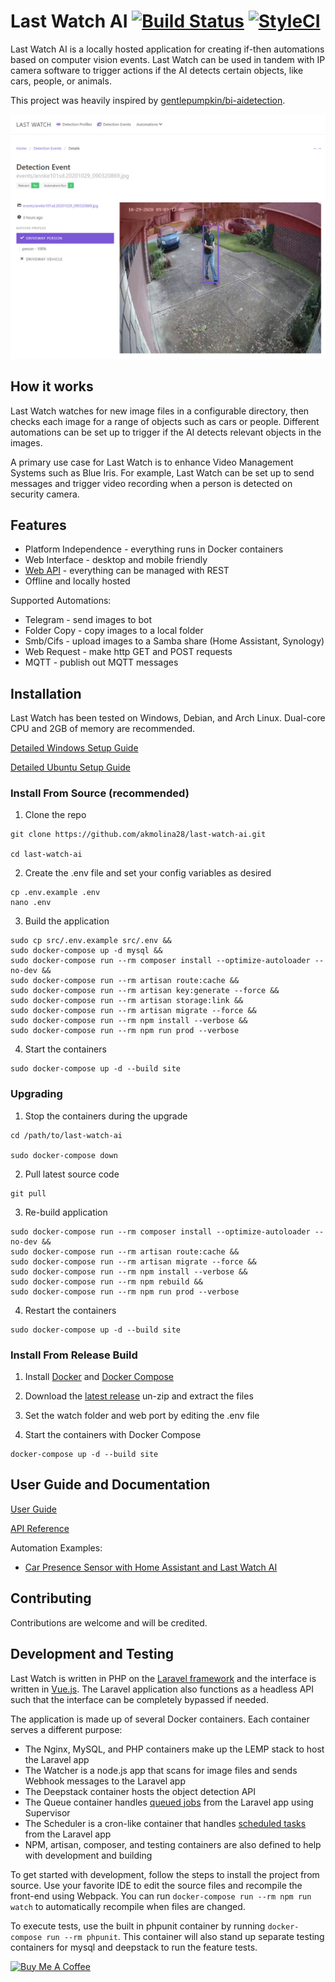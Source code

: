 # Last Watch AI [![Build Status](https://travis-ci.com/akmolina28/last-watch-ai.svg?branch=master)](https://travis-ci.com/akmolina28/last-watch-ai) [![StyleCI](https://github.styleci.io/repos/296938596/shield?style=flat&branch=master)](https://github.styleci.io/repos/296938596)

Last Watch AI is a locally hosted application for creating if-then automations based on computer vision events. Last Watch can be used in tandem with IP camera software to trigger actions if the AI detects certain objects, like cars, people, or animals.

This project was heavily inspired by [gentlepumpkin/bi-aidetection](https://github.com/gentlepumpkin/bi-aidetection).

![detection-event3](previews/detection-event3.jpg)

## How it works

Last Watch watches for new image files in a configurable directory, then checks each image for a range of objects such as cars or people. Different automations can be set up to trigger if the AI detects relevant objects in the images.

A primary use case for Last Watch is to enhance Video Management Systems such as Blue Iris. For example, Last Watch can be set up to send messages and trigger video recording when a person is detected on security camera.

## Features

* Platform Independence - everything runs in Docker containers
* Web Interface - desktop and mobile friendly
* [Web API](https://github.com/akmolina28/last-watch-ai/blob/dev/docs/API.md) - everything can be managed with REST
* Offline and locally hosted


Supported Automations:

* Telegram - send images to bot
* Folder Copy - copy images to a local folder
* Smb/Cifs - upload images to a Samba share (Home Assistant, Synology)
* Web Request - make http GET and POST requests
* MQTT - publish out MQTT messages

## Installation

Last Watch has been tested on Windows, Debian, and Arch Linux. Dual-core CPU and 2GB of memory are recommended.

[Detailed Windows Setup Guide](https://kleypot.com/last-watch-ai-windows-setup/)

[Detailed Ubuntu Setup Guide](https://kleypot.com/last-watch-ai-ubuntu-installation-and-upgrading/)


### Install From Source (recommended)

1. Clone the repo

```
git clone https://github.com/akmolina28/last-watch-ai.git

cd last-watch-ai
```

2. Create the .env file and set your config variables as desired

```
cp .env.example .env
nano .env
```

3. Build the application

```
sudo cp src/.env.example src/.env &&
sudo docker-compose up -d mysql &&
sudo docker-compose run --rm composer install --optimize-autoloader --no-dev &&
sudo docker-compose run --rm artisan route:cache &&
sudo docker-compose run --rm artisan key:generate --force &&
sudo docker-compose run --rm artisan storage:link &&
sudo docker-compose run --rm artisan migrate --force &&
sudo docker-compose run --rm npm install --verbose &&
sudo docker-compose run --rm npm run prod --verbose
```

4. Start the containers

```
sudo docker-compose up -d --build site
```

### Upgrading

1. Stop the containers during the upgrade

```
cd /path/to/last-watch-ai

sudo docker-compose down
```

2. Pull latest source code

```
git pull
```

3. Re-build application

```
sudo docker-compose run --rm composer install --optimize-autoloader --no-dev &&
sudo docker-compose run --rm artisan route:cache &&
sudo docker-compose run --rm artisan migrate --force &&
sudo docker-compose run --rm npm install --verbose &&
sudo docker-compose run --rm npm rebuild &&
sudo docker-compose run --rm npm run prod --verbose
```

4. Restart the containers

```
sudo docker-compose up -d --build site
```

### Install From Release Build

1. Install [Docker](https://docs.docker.com/docker-for-windows/install/) and [Docker Compose](https://docs.docker.com/compose/install/)

2. Download the [latest release](https://github.com/akmolina28/last-watch-ai/releases/) un-zip and extract the files

3. Set the watch folder and web port by editing the .env file

4. Start the containers with Docker Compose

```
docker-compose up -d --build site
```

## User Guide and Documentation

[User Guide](https://kleypot.com/last-watch-ai-user-guide/)

[API Reference](https://github.com/akmolina28/last-watch-ai/blob/dev/docs/API.md)

Automation Examples:

* [Car Presence Sensor with Home Assistant and Last Watch AI](https://kleypot.com/vehicle-presence-sensor-with-home-assistant-and-last-watch-ai/)

## Contributing

Contributions are welcome and will be credited.

## Development and Testing

Last Watch is written in PHP on the [Laravel framework](https://laravel.com/) and the interface is written in [Vue.js](https://vuejs.org/). The Laravel application also functions as a headless API such that the interface can be completely bypassed if needed.

The application is made up of several Docker containers. Each container serves a different purpose:

* The Nginx, MySQL, and PHP containers make up the LEMP stack to host the Laravel app
* The Watcher is a node.js app that scans for image files and sends Webhook messages to the Laravel app
* The Deepstack container hosts the object detection API
* The Queue container handles [queued jobs](https://laravel.com/docs/8.x/queues) from the Laravel app using Supervisor
* The Scheduler is a cron-like container that handles [scheduled tasks](https://laravel.com/docs/8.x/scheduling) from the Laravel app
* NPM, artisan, composer, and testing containers are also defined to help with development and building

To get started with development, follow the steps to install the project from source. Use your favorite IDE to edit the source files and recompile the front-end using Webpack. You can run `docker-compose run --rm npm run watch` to automatically recompile when files are changed.

To execute tests, use the built in phpunit container by running `docker-compose run --rm phpunit`. This container will also stand up separate testing containers for mysql and deepstack to run the feature tests.

<a href="https://www.buymeacoffee.com/akmolina28" target="_blank"><img src="https://cdn.buymeacoffee.com/buttons/v2/default-yellow.png" alt="Buy Me A Coffee" style="height: 20px !important;width: 72px !important;" ></a>
